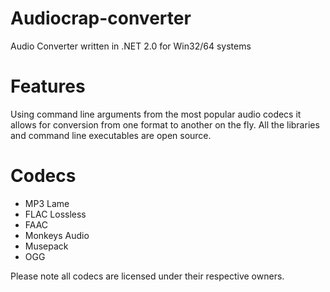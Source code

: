 Audiocrap-converter
===================

Audio Converter written in .NET 2.0 for Win32/64 systems 

Features
========

Using command line arguments from the most popular audio codecs it allows for conversion from one format to another on the fly. 
All the libraries and command line executables are open source. 

Codecs
======

- MP3 Lame
- FLAC Lossless
- FAAC 
- Monkeys Audio
- Musepack 
- OGG 

Please note all codecs are licensed under their respective owners.
